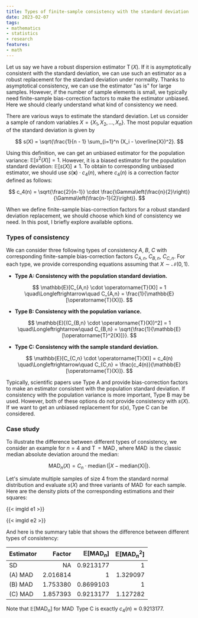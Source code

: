 ```yaml
---
title: Types of finite-sample consistency with the standard deviation
date: 2023-02-07
tags:
- mathematics
- statistics
- research
features:
- math
---
```


Let us say we have a robust dispersion estimator $\operatorname{T}(X)$.
If it is asymptotically consistent with the standard deviation,
  we can use such an estimator as a robust replacement for the standard deviation under normality.
Thanks to asymptotical consistency, we can use the estimator "as is" for large samples.
However, if the number of sample elements is small,
  we typically need finite-sample bias-correction factors to make the estimator unbiased.
Here we should clearly understand what kind of consistency we need.

There are various ways to estimate the standard deviation.
Let us consider a sample of random variables $X = \{ X_1, X_2, \ldots, X_n \}$.
The most popular equation of the standard deviation is given by

$$
s(X) = \sqrt{\frac{1}{n - 1} \sum_{i=1}^n (X_i - \overline{X})^2}.
$$

Using this definition, we can get an unbiased estimator for the population variance: $\mathbb{E}[s^2(X)] = 1$.
However, it is a biased estimator for the population standard deviation: $\mathbb{E}[s(X)] \neq 1$.
To obtain to corresponding unbiased estimator, we should use $s(\mathbf{x}) \cdot c_4(n)$,
  where $c_4(n)$ is a correction factor defined as follows:

$$
c_4(n) = \sqrt{\frac{2}{n-1}} \cdot \frac{\Gamma\left(\frac{n}{2}\right)}{\Gamma\left(\frac{n-1}{2}\right)}.
$$

When we define finite-sample bias-correction factors for a robust standard deviation replacement,
  we should choose which kind of consistency we need.
In this post, I briefly explore available options.

<!--more-->

### Types of consistency

We can consider three following types of consistency $A$, $B$, $C$
  with corresponding finite-sample bias-correction factors $C_{A,n}$, $C_{B,n}$, $C_{C,n}$.
For each type, we provide corresponding equations assuming that $X \sim \mathcal{N}(0, 1)$.

* **Type A: Consistency with the population standard deviation.**

$$
\mathbb{E}[C_{A,n} \cdot \operatorname{T}(X)] = 1
\quad\Longleftrightarrow\quad
C_{A,n} = \frac{1}{\mathbb{E}[\operatorname{T}(X)]}.
$$

* **Type B: Consistency with the population variance.**

$$
\mathbb{E}[(C_{B,n} \cdot \operatorname{T}(X))^2] = 1
\quad\Longleftrightarrow\quad
C_{B,n} = \sqrt{\frac{1}{\mathbb{E}[\operatorname{T}^2(X)]}}.
$$

* **Type C: Consistency with the sample standard deviation.**

$$
\mathbb{E}[C_{C,n} \cdot \operatorname{T}(X)] = c_4(n)
\quad\Longleftrightarrow\quad
C_{C,n} = \frac{c_4(n)}{\mathbb{E}[\operatorname{T}(X)]}.
$$

Typically, scientific papers use Type A and provide bias-correction factors to make an estimator consistent
  with the population standard deviation.
If consistency with the population variance is more important, Type B may be used.
However, both of these options do not provide consistency with $s(X)$.
If we want to get an unbiased replacement for $s(x)$, Type C can be considered.

### Case study

To illustrate the difference between different types of consistency,
  we consider an example for $n = 4$ and $\operatorname{T} = \operatorname{MAD}$,
  where $\operatorname{MAD}$ is the classic median absolute deviation around the median:

$$
\operatorname{MAD}_n(X) = C_n \cdot \operatorname{median}(|X - \operatorname{median(X)}|).
$$

Let's simulate multiple samples of size $4$ from the standard normal distribution
  and evaluate $s(X)$ and three variants of $\operatorname{MAD}$ for each sample.
Here are the density plots of the corresponding estimations and their squares:

{{< imgld e1 >}}

{{< imgld e2 >}}

And here is the summary table that shows the difference between different types of consistency:

|Estimator |   Factor| $\mathbb{E}[\operatorname{MAD}_n]$ | $\mathbb{E}[\operatorname{MAD}_n^2]$ |
|:----|--------:|---------:|--------:|
|SD      |       NA| 0.9213177 | 1|
|(A) MAD    | 2.016814| 1 | 1.329097|
|(B) MAD    | 1.753380| 0.8699103| 1 |
|(C) MAD    | 1.857393| 0.9213177 | 1.127282|

Note that $\mathbb{E}[\operatorname{MAD}_n]$ for $\operatorname{MAD}$ Type C
  is exactly $c_4(n) \approx 0.9213177$.

